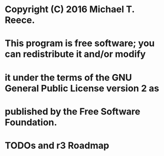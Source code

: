 #
# Copyright (C) 2016 Michael T. Reece.
#
# This program is free software; you can redistribute it and/or modify
# it under the terms of the GNU General Public License version 2 as
# published by the Free Software Foundation.
#

# TODOs and r3 Roadmap

